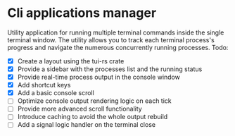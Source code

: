 # Cli applications manager
Utility application for running multiple terminal commands inside the single terminal window. The utility allows you to track each terminal process's progress and navigate the numerous concurrently running processes.
Todo:
- [x] Create a layout using the tui-rs crate
- [x] Provide a sidebar with the processes list and the running status
- [x] Provide real-time process output in the console window
- [x] Add shortcut keys
- [x] Add a basic console scroll 
- [ ] Optimize console output rendering logic on each tick
- [ ] Provide more advanced scroll functionality
- [ ] Introduce caching to avoid the whole output rebuild
- [ ] Add a signal logic handler on the terminal close
